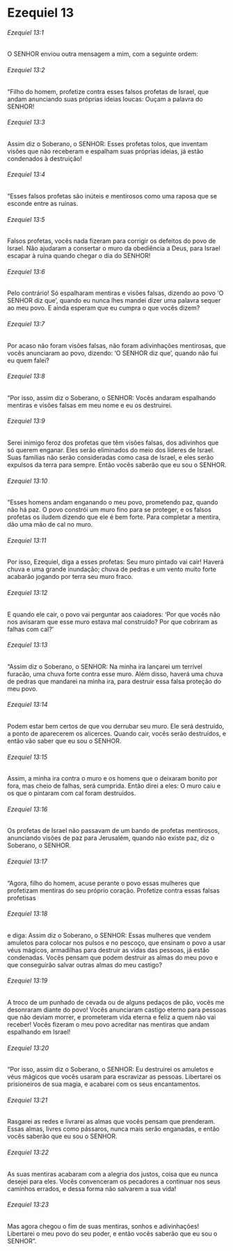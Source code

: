 # Ezequiel 13

###### Ezequiel 13:1

O SENHOR enviou outra mensagem a mim, com a seguinte ordem:

###### Ezequiel 13:2

“Filho do homem, profetize contra esses falsos profetas de Israel, que andam anunciando suas próprias ideias loucas: Ouçam a palavra do SENHOR!

###### Ezequiel 13:3

Assim diz o Soberano, o SENHOR: Esses profetas tolos, que inventam visões que não receberam e espalham suas próprias ideias, já estão condenados à destruição!

###### Ezequiel 13:4

“Esses falsos profetas são inúteis e mentirosos como uma raposa que se esconde entre as ruínas.

###### Ezequiel 13:5

Falsos profetas, vocês nada fizeram para corrigir os defeitos do povo de Israel. Não ajudaram a consertar o muro da obediência a Deus, para Israel escapar à ruína quando chegar o dia do SENHOR!

###### Ezequiel 13:6

Pelo contrário! Só espalharam mentiras e visões falsas, dizendo ao povo ‘O SENHOR diz que’, quando eu nunca lhes mandei dizer uma palavra sequer ao meu povo. E ainda esperam que eu cumpra o que vocês dizem?

###### Ezequiel 13:7

Por acaso não foram visões falsas, não foram adivinhações mentirosas, que vocês anunciaram ao povo, dizendo: ‘O SENHOR diz que’, quando não fui eu quem falei?

###### Ezequiel 13:8

“Por isso, assim diz o Soberano, o SENHOR: Vocês andaram espalhando mentiras e visões falsas em meu nome e eu os destruirei.

###### Ezequiel 13:9

Serei inimigo feroz dos profetas que têm visões falsas, dos adivinhos que só querem enganar. Eles serão eliminados do meio dos líderes de Israel. Suas famílias não serão consideradas como casa de Israel, e eles serão expulsos da terra para sempre. Então vocês saberão que eu sou o SENHOR.

###### Ezequiel 13:10

“Esses homens andam enganando o meu povo, prometendo paz, quando não há paz. O povo constrói um muro fino para se proteger, e os falsos profetas os iludem dizendo que ele é bem forte. Para completar a mentira, dão uma mão de cal no muro.

###### Ezequiel 13:11

Por isso, Ezequiel, diga a esses profetas: Seu muro pintado vai cair! Haverá chuva e uma grande inundação; chuva de pedras e um vento muito forte acabarão jogando por terra seu muro fraco.

###### Ezequiel 13:12

E quando ele cair, o povo vai perguntar aos caiadores: ‘Por que vocês não nos avisaram que esse muro estava mal construído? Por que cobriram as falhas com cal?’

###### Ezequiel 13:13

“Assim diz o Soberano, o SENHOR: Na minha ira lançarei um terrível furacão, uma chuva forte contra esse muro. Além disso, haverá uma chuva de pedras que mandarei na minha ira, para destruir essa falsa proteção do meu povo.

###### Ezequiel 13:14

Podem estar bem certos de que vou derrubar seu muro. Ele será destruído, a ponto de aparecerem os alicerces. Quando cair, vocês serão destruídos, e então vão saber que eu sou o SENHOR.

###### Ezequiel 13:15

Assim, a minha ira contra o muro e os homens que o deixaram bonito por fora, mas cheio de falhas, será cumprida. Então direi a eles: O muro caiu e os que o pintaram com cal foram destruídos.

###### Ezequiel 13:16

Os profetas de Israel não passavam de um bando de profetas mentirosos, anunciando visões de paz para Jerusalém, quando não existe paz, diz o Soberano, o SENHOR.

###### Ezequiel 13:17

“Agora, filho do homem, acuse perante o povo essas mulheres que profetizam mentiras do seu próprio coração. Profetize contra essas falsas profetisas

###### Ezequiel 13:18

e diga: Assim diz o Soberano, o SENHOR: Essas mulheres que vendem amuletos para colocar nos pulsos e no pescoço, que ensinam o povo a usar véus mágicos, armadilhas para destruir as vidas das pessoas, já estão condenadas. Vocês pensam que podem destruir as almas do meu povo e que conseguirão salvar outras almas do meu castigo?

###### Ezequiel 13:19

A troco de um punhado de cevada ou de alguns pedaços de pão, vocês me desonraram diante do povo! Vocês anunciaram castigo eterno para pessoas que não deviam morrer, e prometeram vida eterna e feliz a quem não vai receber! Vocês fizeram o meu povo acreditar nas mentiras que andam espalhando em Israel!

###### Ezequiel 13:20

“Por isso, assim diz o Soberano, o SENHOR: Eu destruirei os amuletos e véus mágicos que vocês usaram para escravizar as pessoas. Libertarei os prisioneiros de sua magia, e acabarei com os seus encantamentos.

###### Ezequiel 13:21

Rasgarei as redes e livrarei as almas que vocês pensam que prenderam. Essas almas, livres como pássaros, nunca mais serão enganadas, e então vocês saberão que eu sou o SENHOR.

###### Ezequiel 13:22

As suas mentiras acabaram com a alegria dos justos, coisa que eu nunca desejei para eles. Vocês convenceram os pecadores a continuar nos seus caminhos errados, e dessa forma não salvarem a sua vida!

###### Ezequiel 13:23

Mas agora chegou o fim de suas mentiras, sonhos e adivinhações! Libertarei o meu povo do seu poder, e então vocês saberão que eu sou o SENHOR”.

